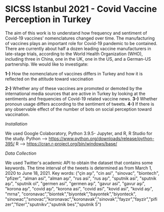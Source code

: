 # SICSS Istanbul 2021 - Covid Vaccine Perception in Turkey 
The aim of this work is to understand how frequency and sentiment of Covid-19 vaccines' nomenclatures changed over time.
The manufacturing of vaccines plays an important role for Covid-19 pandemic to be contained. There are currently about half a dozen leading vaccine manufacturers in late-stage trials, according to the World Health Organization (WHO), including three in China, one in the UK, one in the US, and a German-US partnership. We would like to investigate:

**1-)** How the nomenclature of vaccines differs in Turkey and how it is reflected on the attitude toward vaccination

**2-)** Whether any of these vaccines are promoted or demoted by the international media sources that are active in Turkey by looking at the sentiments and frequencies of Covid-19 related vaccine news.
**3-)** Whether pronoun usage differs according to the sentiment of tweets.
**4-)** If there is any observable effect of the number of bots on social perception toward vaccination.

*Installation*

We used Google Colaboratory, Python 3.9.5- Jupyter, and R, R Studio for the study.
Python --> https://www.python.org/downloads/release/python-395/
R --> https://cran.r-project.org/bin/windows/base/

 *Data Collection*
 
 We used Twitter's academic API to obtain the dataset that contains some keywords.
 The time interval of the tweets is determined as from March 1, 2020 to June 18, 2021.
 Key words: 
 ("çin aşı", "cin asi", "sinovac", "biontech", "pfizer", "alman asi", "alman aşı", "rus asi", "rus aşı", 
 "sputnik asi", "sputnik aşı", "sputnik ol", "germen asi", "germen aşı", "gavur asi", "gavur aşı", "korona aşı", 
 "covid aşı", "korona asi", "covid asi", "kovid asi", "kovid aşı", "mrna", "coronavac","biontek","biyontek","bayontek","biyonteck", 
 "sinowac","sınovac","koronavac","koronavak","sinovak","fayzır","fayzir","pifizer","fizer","sputnikv","sputnik bes","sputnik 5")
 
